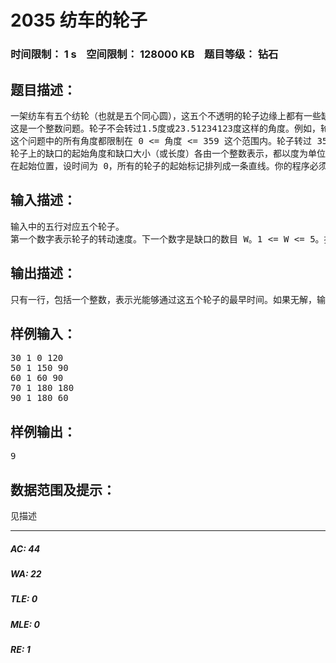 # 2035 纺车的轮子   
### 时间限制： 1 s&nbsp;&nbsp;&nbsp;&nbsp;空间限制： 128000 KB&nbsp;&nbsp;&nbsp;&nbsp;题目等级： 钻石  
## 题目描述：  

<pre>
一架纺车有五个纺轮（也就是五个同心圆），这五个不透明的轮子边缘上都有一些缺口。这些缺口必须被迅速而准确地排列好。每个轮子都有一个起始标记（在0度），这样所有的轮子都可以在统一的已知位置开始转动。轮子按照角度变大的方向旋转（即0经过旋转到达1的位置），所以从起始位置开始，在一定的时间内，它们依次转过1度，2度等等（虽然这些轮子很可能不会同时转过这些角度）。
这是一个整数问题。轮子不会转过1.5度或23.51234123度这样的角度。例如，轮子可能在一秒钟内转过20到25度甚至30到40度（如果转得快的话）。
这个问题中的所有角度都限制在 0 <= 角度 <= 359 这个范围内。轮子转过 359 度后接下来就是 0 度。每个轮子都有一个确定的旋转速度，以秒作为单位。1 <= 速度 <= 180。
轮子上的缺口的起始角度和缺口大小（或长度）各由一个整数表示，都以度为单位。在一个轮子上，两个缺口之间至少有一度的间隔。长度也包含缺口起始的角度，即0 180包括0..180共计181个角度，比一般人想象的多一个。
在起始位置，设时间为 0，所有的轮子的起始标记排列成一条直线。你的程序必须计算，最早出现每个的轮子上的缺口同其他轮子上的缺口对准（也就是一束光可以通过五个轮子上的五个缺口）情况的时间。这些缺口在任意一个角度对准。
</pre>
  
  
## 输入描述：  

<pre>
输入中的五行对应五个轮子。
第一个数字表示轮子的转动速度。下一个数字是缺口的数目 W。1 <= W <= 5。接下来的 W 对数字表示每个缺口的起始角度和长度。
</pre>
  
  
## 输出描述：  

<pre>
只有一行，包括一个整数，表示光能够通过这五个轮子的最早时间。如果无解，输出'none'（小写，不含引号）。
</pre>
  
  
## 样例输入：  

<pre>
30 1 0 120
50 1 150 90
60 1 60 90
70 1 180 180
90 1 180 60
</pre>
  
  
## 样例输出：  

<pre>
9
</pre>
  
  
## 数据范围及提示：  

<pre>
见描述
</pre>
  
  
***  

##### AC: 44  
##### WA: 22  
##### TLE: 0  
##### MLE: 0  
##### RE: 1  
